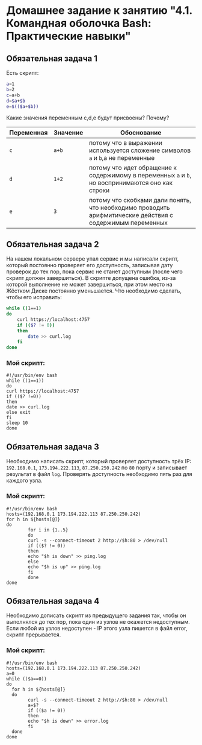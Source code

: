 # Домашнее задание к занятию "4.1. Командная оболочка Bash: Практические навыки" 

## Обязательная задача 1

Есть скрипт:
```bash
a=1
b=2
c=a+b
d=$a+$b
e=$(($a+$b))
```

Какие значения переменным c,d,e будут присвоены? Почему?

| Переменная  | Значение | Обоснование |
| ------------- | ------------- | ------------- |
| `c`  | `a+b`  | потому что в выражении используется сложение символов ```а``` и ```b```,а не переменные |
| `d`  | `1+2`  | потому что идет обращение к содержимому в переменных ```а``` и ```b```, но воспринимаются оно как строки |
| `e`  | `3`  | потому что скобками дали понять, что необходимо проводить арифмитические действия с содержимым переменных |


## Обязательная задача 2
На нашем локальном сервере упал сервис и мы написали скрипт, который постоянно проверяет его доступность, записывая дату проверок до тех пор, пока сервис не станет доступным (после чего скрипт должен завершиться). В скрипте допущена ошибка, из-за которой выполнение не может завершиться, при этом место на Жёстком Диске постоянно уменьшается. Что необходимо сделать, чтобы его исправить:
```bash
while ((1==1)
do
	curl https://localhost:4757
	if (($? != 0))
	then
		date >> curl.log
	fi
done
```

### Мой скрипт:
```
#!/usr/bin/env bash
while ((1==1))
do
curl https://localhost:4757
if (($? !=0))
then
date >> curl.log
else exit
fi
sleep 10
done
```


## Обязательная задача 3
Необходимо написать скрипт, который проверяет доступность трёх IP: `192.168.0.1`, `173.194.222.113`, `87.250.250.242` по `80` порту и записывает результат в файл `log`. Проверять доступность необходимо пять раз для каждого узла.

### Мой скрипт:
```
#!/usr/bin/env bash
hosts=(192.168.0.1 173.194.222.113 87.250.250.242)
for h in ${hosts[@]}
do
        for i in {1..5}
        do
        curl -s --connect-timeout 2 http://$h:80 > /dev/null
        if (($? != 0))
        then
        echo "$h is down" >> ping.log
        else
        echo "$h is up" >> ping.log
        fi
        done
done
```

## Обязательная задача 4
Необходимо дописать скрипт из предыдущего задания так, чтобы он выполнялся до тех пор, пока один из узлов не окажется недоступным. Если любой из узлов недоступен - IP этого узла пишется в файл error, скрипт прерывается.

### Мой скрипт:
```
#!/usr/bin/env bash
hosts=(192.168.0.1 173.194.222.113 87.250.250.242)
a=0
while (($a==0))
do
  for h in ${hosts[@]}
  do
        curl -s --connect-timeout 2 http://$h:80 > /dev/null
        a=$?
        if (($a != 0))
        then
        echo "$h is down" >> error.log
        fi
  done
done
```


